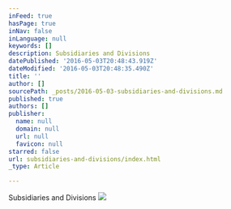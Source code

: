 ```yaml
---
inFeed: true
hasPage: true
inNav: false
inLanguage: null
keywords: []
description: Subsidiaries and Divisions
datePublished: '2016-05-03T20:48:43.919Z'
dateModified: '2016-05-03T20:48:35.490Z'
title: ''
author: []
sourcePath: _posts/2016-05-03-subsidiaries-and-divisions.md
published: true
authors: []
publisher:
  name: null
  domain: null
  url: null
  favicon: null
starred: false
url: subsidiaries-and-divisions/index.html
_type: Article

---
```

Subsidiaries and Divisions
![](https://the-grid-user-content.s3-us-west-2.amazonaws.com/3418d2a3-9aab-48cd-9857-cc5259bbaf1a.png)